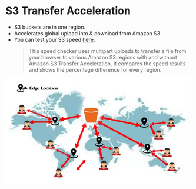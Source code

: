 # S3 Transfer Acceleration

- S3 buckets are in one region.
- Accelerates global upload into & download from Amazon S3.
- You can test your S3 speed [here](https://s3-accelerate-speedtest.s3-accelerate.amazonaws.com/en/accelerate-speed-comparsion.html).
  > This speed checker uses multipart uploads to transfer a file from your browser to various Amazon S3 regions with and without Amazon S3 Transfer Acceleration. It compares the speed results and shows the percentage difference for every region.

![How S3 transfer acceleration works](./how-it-works.webp)

